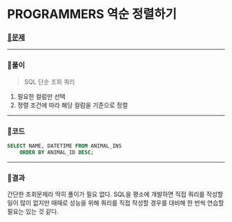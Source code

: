 # PROGRAMMERS 역순 정렬하기

### [🏸문제](https://school.programmers.co.kr/learn/courses/30/lessons/59035) 

<hr>

### 💊풀이

> SQL 단순 조회 쿼리

1. 필요한 컬럼만 선택
1. 정렬 조건에 따라 해당 컬럼을 기준으로 정렬

<hr>


### 📌코드

```sql
SELECT NAME, DATETIME FROM ANIMAL_INS
    ORDER BY ANIMAL_ID DESC;
```

<hr>



### 🛀결과

간단한 조회문제라 딱히 풀이가 필요 없다. SQL을 평소에 개발하면 직접 쿼리를 작성할 일이 많이 없지만 때때로 성능을 위해 쿼리를 직접 작성할 경우를 대비해 한 번씩 연습할 필요는 있는 것 같다.
